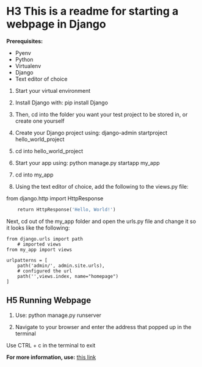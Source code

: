 # H3 This is a readme for starting a webpage in Django

**Prerequisites:**

* Pyenv
* Python
* Virtualenv
* Django
* Text editor of choice

1. Start your virtual environment

1. Install Django with: pip install Django

1. Then, cd into the folder you want your test project to be stored in, or create one yourself

1. Create your Django project using: django-admin startproject hello_world_project

1. cd into hello_world_project

1. Start your app using:
python manage.py startapp my_app

1. cd into my_app

1. Using the text editor of choice, add the following to the views.py file:

from django.http import HttpResponse

```def index(request):
    return HttpResponse('Hello, World!')
```

Next, cd out of the my_app folder and open the urls.py file and change it so it looks like the following:

```from django.contrib import admin
from django.urls import path
    # imported views
from my_app import views

urlpatterns = [
    path('admin/', admin.site.urls),
    # configured the url
    path('',views.index, name="homepage")
]
```

## H5 Running Webpage

1. Use: python manage.py runserver

1. Navigate to your browser and enter the address that popped up in the terminal

Use CTRL + c in the terminal to exit

**For more information, use:** [this link](https://djangocentral.com/create-a-hello-world-django-application)
